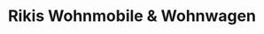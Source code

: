 ---
title: "Rikis Wohnmobile & Wohnwagen"
url: /schifferstadt/rikis-wohnmobile-und-wohnwagen-ketzerweg/
shop: Autohaus
---